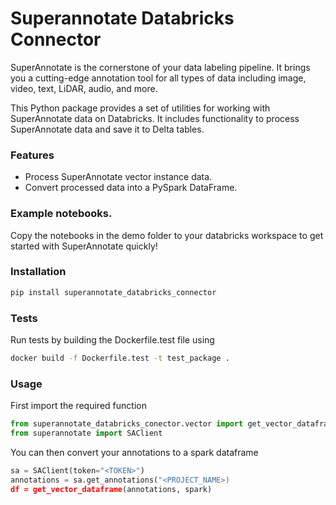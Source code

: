 # Superannotate Databricks Connector
SuperAnnotate is the cornerstone of your data labeling pipeline. It brings you a cutting-edge annotation tool for all types of data including image, video, text, LiDAR, audio, and more.

This Python package provides a set of utilities for working with SuperAnnotate data on Databricks. It includes functionality to process SuperAnnotate data and save it to Delta tables.


### Features
- Process SuperAnnotate vector instance data.
- Convert processed data into a PySpark DataFrame.


### Example notebooks.
Copy the notebooks in the demo folder to your databricks workspace to get started with SuperAnnotate quickly!

### Installation
```bash
pip install superannotate_databricks_connector
``` 

### Tests

Run tests by building the Dockerfile.test file using

```bash
docker build -f Dockerfile.test -t test_package .
```
### Usage
First import the required function

```python
from superannotate_databricks_conector.vector import get_vector_dataframe
from superannotate import SAClient
```

You can then convert your annotations to a spark dataframe

```python
sa = SAClient(token="<TOKEN>")
annotations = sa.get_annotations("<PROJECT_NAME>)
df = get_vector_dataframe(annotations, spark)
```

